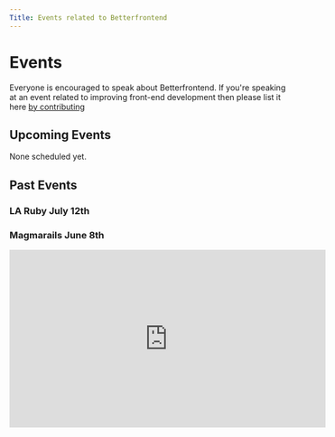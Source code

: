 ```yaml
---
Title: Events related to Betterfrontend
---
```


# Events 

Everyone is encouraged to speak about Betterfrontend. If you're speaking
at an event related to improving front-end development then please list
it here [by contributing](https://github.com/hybridgroup/betterfrontend#contributing)

## Upcoming Events

None scheduled yet.

## Past Events

### LA Ruby July 12th
### Magmarails June 8th

<div class="flex-video">
  <iframe width="560" height="315" src="http://www.youtube.com/embed/7rRKisfxbug?rel=0" frameborder="0" allowfullscreen></iframe>
</div>
<div class="flex-video">
  <script async class="speakerdeck-embed" data-id="4fd27917d3d0d6001f000510" data-ratio="1.299492385786802" src="//speakerdeck.com/assets/embed.js"></script>
</div>
